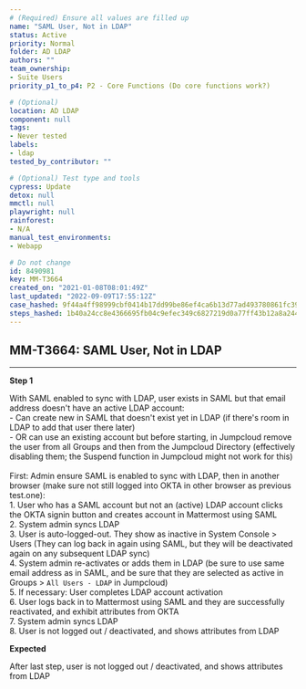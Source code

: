 ```yaml
---
# (Required) Ensure all values are filled up
name: "SAML User, Not in LDAP"
status: Active
priority: Normal
folder: AD LDAP
authors: ""
team_ownership: 
- Suite Users
priority_p1_to_p4: P2 - Core Functions (Do core functions work?)

# (Optional)
location: AD LDAP
component: null
tags:
- Never tested
labels: 
- ldap
tested_by_contributor: ""

# (Optional) Test type and tools
cypress: Update
detox: null
mmctl: null
playwright: null
rainforest: 
- N/A
manual_test_environments:
- Webapp

# Do not change
id: 8490981
key: MM-T3664
created_on: "2021-01-08T08:01:49Z"
last_updated: "2022-09-09T17:55:12Z"
case_hashed: 9f44a4ff98999cbf0414b17dd99be86ef4ca6b13d77ad493780861fc39096cb4498f0b7c85f14607d781ea2e5b54ec6f
steps_hashed: 1b40a24cc8e4366695fb04c9efec349c6827219d0a77ff43b12a8a2443385e5abb38246c6b1a6485505c7a8f9e11df28
---
```


<!-- (Auto-generated) Based on frontmatter's "key" and "name" -->

## MM-T3664: SAML User, Not in LDAP

---

**Step 1**

With SAML enabled to sync with LDAP, user exists in SAML but that email address doesn't have an active LDAP account:\
\- Can create new in SAML that doesn't exist yet in LDAP (if there's room in LDAP to add that user there later)\
\- OR can use an existing account but before starting, in Jumpcloud remove the user from all Groups and then from the Jumpcloud Directory (effectively disabling them; the Suspend function in Jumpcloud might not work for this)\
\
First: Admin ensure SAML is enabled to sync with LDAP, then in another browser (make sure not still logged into OKTA in other browser as previous test.one):\
1\. User who has a SAML account but not an (active) LDAP account clicks the OKTA signin button and creates account in Mattermost using SAML\
2\. System admin syncs LDAP\
3\. User is auto-logged-out. They show as inactive in System Console > Users (They can log back in again using SAML, but they will be deactivated again on any subsequent LDAP sync)\
4\. System admin re-activates or adds them in LDAP (be sure to use same email address as in SAML, and be sure that they are selected as active in Groups > `All Users - LDAP` in Jumpcloud)\
5\. If necessary: User completes LDAP account activation\
6\. User logs back in to Mattermost using SAML and they are successfully reactivated, and exhibit attributes from OKTA\
7\. System admin syncs LDAP\
8\. User is not logged out / deactivated, and shows attributes from LDAP

**Expected**

After last step, user is not logged out / deactivated, and shows attributes from LDAP
